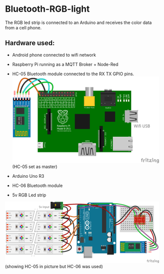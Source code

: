 # Bluetooth-RGB-light
The RGB led strip is connected to an Arduino and receives the color data from a cell phone.

## Hardware used:

* Android phone connected to wifi network


* Raspberry Pi running as a MQTT Broker + Node-Red
* HC-05 Bluetooth module connected to the RX TX GPIO pins.
![Fritzing PNG: Raspberry Pi + Bluetooth](https://github.com/waldooo/Bluetooth-RGB-light/blob/master/images/luminaria_bluetooth_RGB_raspberryPi.png "Raspberry Pi (any) + HC-05") (HC-05 set as master)

* Arduino Uno R3
* HC-06 Bluetooth module
* 5v RGB Led strip

![Fritzing PNG: Arduino Bluetooth Led Strip](https://github.com/waldooo/Bluetooth-RGB-light/blob/master/images/luminaria_bluetooth_RGB_arduino.png "Arduino Bluetooth Led Strip") (showing HC-05 in picture but HC-06 was used)

